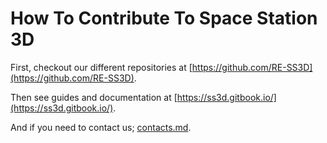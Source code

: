 # How To Contribute To Space Station 3D

First, checkout our different repositories at [https://github.com/RE-SS3D](https://github.com/RE-SS3D).

Then see guides and documentation at [https://ss3d.gitbook.io/](https://ss3d.gitbook.io/).

And if you need to contact us; [contacts.md](.contacts.md).
